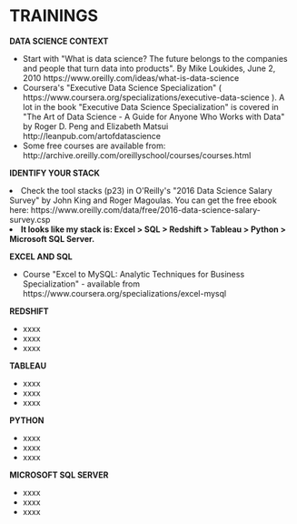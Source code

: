 # TRAININGS


<b>DATA SCIENCE CONTEXT</b>

<ul><li>Start with "What is data science? The future belongs to the companies and people that turn data into products". By Mike Loukides, June 2, 2010 https://www.oreilly.com/ideas/what-is-data-science </li>


<li>Coursera's "Executive Data Science Specialization" ( https://www.coursera.org/specializations/executive-data-science ). A lot in the book "Executive Data Science Specialization"  is covered in "The Art of Data Science - A Guide for Anyone Who Works with Data" by Roger D. Peng and Elizabeth Matsui http://leanpub.com/artofdatascience  </li>


<li>Some free courses are available from: http://archive.oreilly.com/oreillyschool/courses/courses.html  </li></ul>





<b>IDENTIFY YOUR STACK</b>

 <li>Check the tool stacks (p23) in O'Reilly's "2016 Data Science Salary Survey" by John King and Roger Magoulas. You can get the free ebook here: https://www.oreilly.com/data/free/2016-data-science-salary-survey.csp  </li>

 <li><b>It looks like my stack is: Excel > SQL > Redshift > Tableau > Python > Microsoft SQL Server.</b> </li>


<b>EXCEL AND SQL</b>
<ul>
<li>Course "Excel to MySQL: Analytic Techniques for Business Specialization" - available from https://www.coursera.org/specializations/excel-mysql  </li>
</ul>


<b>REDSHIFT</b>

<ul><li> xxxx </li>
<li> xxxx </li>
<li> xxxx </li></ul>

<b>TABLEAU</b>

<ul><li> xxxx </li>
<li> xxxx </li>
<li> xxxx </li></ul>

<b>PYTHON</b>

<ul><li> xxxx </li>
<li> xxxx </li>
<li> xxxx </li></ul>

<b>MICROSOFT SQL SERVER</b>

<ul><li> xxxx </li>
<li> xxxx </li>
<li> xxxx </li></ul>





